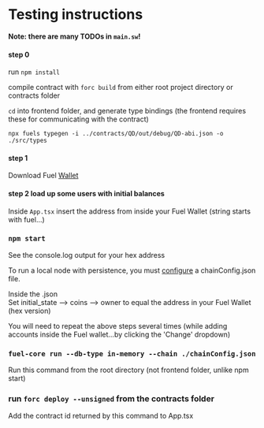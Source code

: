 # Testing instructions

**Note: there are many TODOs in `main.sw`!**

#### step 0
run `npm install`  

compile contract with `forc build` from either root project directory or contracts folder  

`cd` into frontend folder, and generate type bindings (the frontend requires these for communicating with the contract)  

`npx fuels typegen -i ../contracts/QD/out/debug/QD-abi.json -o ./src/types`

#### step 1  
Download Fuel [Wallet](https://wallet.fuel.network/docs/install/)  

#### step 2  load up some users with initial balances
Inside `App.tsx` insert the address from inside your Fuel Wallet (string starts with fuel...)  

### `npm start`  

See the console.log output for your hex address  

To run a local node with persistence, you must [configure](https://docs.fuel.network/guides/running-a-node/running-a-local-node/) a chainConfig.json file.  

Inside the .json  
Set initial_state --> coins --> owner to equal the address in your Fuel Wallet (hex version)  

You will need to repeat the above steps several times (while adding accounts inside the Fuel wallet...by clicking the 'Change' dropdown)  

### `fuel-core run --db-type in-memory --chain ./chainConfig.json`  
Run this command from the root directory (not frontend folder, unlike npm start)  

### run `forc deploy --unsigned` from the contracts folder
Add the contract id returned by this command to App.tsx  